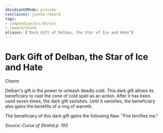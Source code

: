 ```yaml
---
obsidianUIMode: preview
cssclasses: json5e-reward
tags:
- compendium/src/5e/cos
- reward/charm
aliases: ["Dark Gift of Delban, the Star of Ice and Hate"]
---
```

# Dark Gift of Delban, the Star of Ice and Hate
*Charm*  

Delban's gift is the power to unleash deadly cold. This dark gift allows its beneficiary to cast the cone of cold spell as an action. After it has been used seven times, the dark gift vanishes. Until it vanishes, the beneficiary also gains the benefits of a ring of warmth.

The beneficiary of this dark gift gains the following flaw: "Fire terrifies me."

*Source: Curse of Strahd p. 193*